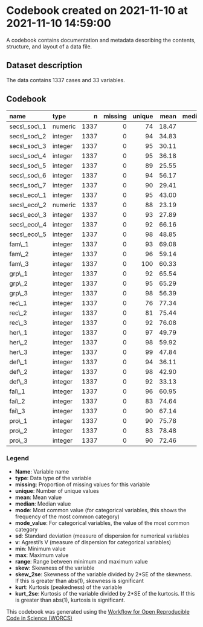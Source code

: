 Codebook created on 2021-11-10 at 2021-11-10 14:59:00
================

A codebook contains documentation and metadata describing the contents,
structure, and layout of a data file.

## Dataset description

The data contains 1337 cases and 33 variables.

## Codebook

<table>
<thead>
<tr>
<th style="text-align:left;">
name
</th>
<th style="text-align:left;">
type
</th>
<th style="text-align:right;">
n
</th>
<th style="text-align:right;">
missing
</th>
<th style="text-align:right;">
unique
</th>
<th style="text-align:right;">
mean
</th>
<th style="text-align:right;">
median
</th>
<th style="text-align:right;">
mode
</th>
<th style="text-align:right;">
sd
</th>
<th style="text-align:right;">
min
</th>
<th style="text-align:right;">
max
</th>
<th style="text-align:right;">
range
</th>
<th style="text-align:right;">
skew
</th>
<th style="text-align:right;">
skew\_2se
</th>
<th style="text-align:right;">
kurt
</th>
<th style="text-align:right;">
kurt\_2se
</th>
</tr>
</thead>
<tbody>
<tr>
<td style="text-align:left;">
secs\_soc\_1
</td>
<td style="text-align:left;">
numeric
</td>
<td style="text-align:right;">
1337
</td>
<td style="text-align:right;">
0
</td>
<td style="text-align:right;">
74
</td>
<td style="text-align:right;">
18.47
</td>
<td style="text-align:right;">
10
</td>
<td style="text-align:right;">
10
</td>
<td style="text-align:right;">
23.59
</td>
<td style="text-align:right;">
1
</td>
<td style="text-align:right;">
101
</td>
<td style="text-align:right;">
100
</td>
<td style="text-align:right;">
1.65
</td>
<td style="text-align:right;">
12.29
</td>
<td style="text-align:right;">
2.47
</td>
<td style="text-align:right;">
9.25
</td>
</tr>
<tr>
<td style="text-align:left;">
secs\_soc\_2
</td>
<td style="text-align:left;">
integer
</td>
<td style="text-align:right;">
1337
</td>
<td style="text-align:right;">
0
</td>
<td style="text-align:right;">
94
</td>
<td style="text-align:right;">
34.83
</td>
<td style="text-align:right;">
32
</td>
<td style="text-align:right;">
32
</td>
<td style="text-align:right;">
25.78
</td>
<td style="text-align:right;">
0
</td>
<td style="text-align:right;">
100
</td>
<td style="text-align:right;">
100
</td>
<td style="text-align:right;">
0.53
</td>
<td style="text-align:right;">
3.98
</td>
<td style="text-align:right;">
-0.32
</td>
<td style="text-align:right;">
-1.21
</td>
</tr>
<tr>
<td style="text-align:left;">
secs\_soc\_3
</td>
<td style="text-align:left;">
integer
</td>
<td style="text-align:right;">
1337
</td>
<td style="text-align:right;">
0
</td>
<td style="text-align:right;">
95
</td>
<td style="text-align:right;">
30.11
</td>
<td style="text-align:right;">
25
</td>
<td style="text-align:right;">
25
</td>
<td style="text-align:right;">
26.15
</td>
<td style="text-align:right;">
0
</td>
<td style="text-align:right;">
100
</td>
<td style="text-align:right;">
100
</td>
<td style="text-align:right;">
0.66
</td>
<td style="text-align:right;">
4.93
</td>
<td style="text-align:right;">
-0.33
</td>
<td style="text-align:right;">
-1.24
</td>
</tr>
<tr>
<td style="text-align:left;">
secs\_soc\_4
</td>
<td style="text-align:left;">
integer
</td>
<td style="text-align:right;">
1337
</td>
<td style="text-align:right;">
0
</td>
<td style="text-align:right;">
95
</td>
<td style="text-align:right;">
36.18
</td>
<td style="text-align:right;">
38
</td>
<td style="text-align:right;">
38
</td>
<td style="text-align:right;">
27.79
</td>
<td style="text-align:right;">
0
</td>
<td style="text-align:right;">
100
</td>
<td style="text-align:right;">
100
</td>
<td style="text-align:right;">
0.34
</td>
<td style="text-align:right;">
2.57
</td>
<td style="text-align:right;">
-0.72
</td>
<td style="text-align:right;">
-2.70
</td>
</tr>
<tr>
<td style="text-align:left;">
secs\_soc\_5
</td>
<td style="text-align:left;">
integer
</td>
<td style="text-align:right;">
1337
</td>
<td style="text-align:right;">
0
</td>
<td style="text-align:right;">
89
</td>
<td style="text-align:right;">
25.55
</td>
<td style="text-align:right;">
20
</td>
<td style="text-align:right;">
20
</td>
<td style="text-align:right;">
24.06
</td>
<td style="text-align:right;">
0
</td>
<td style="text-align:right;">
100
</td>
<td style="text-align:right;">
100
</td>
<td style="text-align:right;">
0.88
</td>
<td style="text-align:right;">
6.60
</td>
<td style="text-align:right;">
0.17
</td>
<td style="text-align:right;">
0.62
</td>
</tr>
<tr>
<td style="text-align:left;">
secs\_soc\_6
</td>
<td style="text-align:left;">
integer
</td>
<td style="text-align:right;">
1337
</td>
<td style="text-align:right;">
0
</td>
<td style="text-align:right;">
94
</td>
<td style="text-align:right;">
56.17
</td>
<td style="text-align:right;">
52
</td>
<td style="text-align:right;">
52
</td>
<td style="text-align:right;">
25.85
</td>
<td style="text-align:right;">
0
</td>
<td style="text-align:right;">
100
</td>
<td style="text-align:right;">
100
</td>
<td style="text-align:right;">
-0.21
</td>
<td style="text-align:right;">
-1.60
</td>
<td style="text-align:right;">
-0.57
</td>
<td style="text-align:right;">
-2.14
</td>
</tr>
<tr>
<td style="text-align:left;">
secs\_soc\_7
</td>
<td style="text-align:left;">
integer
</td>
<td style="text-align:right;">
1337
</td>
<td style="text-align:right;">
0
</td>
<td style="text-align:right;">
90
</td>
<td style="text-align:right;">
29.41
</td>
<td style="text-align:right;">
24
</td>
<td style="text-align:right;">
24
</td>
<td style="text-align:right;">
25.86
</td>
<td style="text-align:right;">
0
</td>
<td style="text-align:right;">
100
</td>
<td style="text-align:right;">
100
</td>
<td style="text-align:right;">
0.69
</td>
<td style="text-align:right;">
5.15
</td>
<td style="text-align:right;">
-0.33
</td>
<td style="text-align:right;">
-1.23
</td>
</tr>
<tr>
<td style="text-align:left;">
secs\_eco\_1
</td>
<td style="text-align:left;">
integer
</td>
<td style="text-align:right;">
1337
</td>
<td style="text-align:right;">
0
</td>
<td style="text-align:right;">
95
</td>
<td style="text-align:right;">
43.00
</td>
<td style="text-align:right;">
50
</td>
<td style="text-align:right;">
50
</td>
<td style="text-align:right;">
24.65
</td>
<td style="text-align:right;">
0
</td>
<td style="text-align:right;">
100
</td>
<td style="text-align:right;">
100
</td>
<td style="text-align:right;">
0.19
</td>
<td style="text-align:right;">
1.41
</td>
<td style="text-align:right;">
-0.36
</td>
<td style="text-align:right;">
-1.35
</td>
</tr>
<tr>
<td style="text-align:left;">
secs\_eco\_2
</td>
<td style="text-align:left;">
numeric
</td>
<td style="text-align:right;">
1337
</td>
<td style="text-align:right;">
0
</td>
<td style="text-align:right;">
88
</td>
<td style="text-align:right;">
23.19
</td>
<td style="text-align:right;">
20
</td>
<td style="text-align:right;">
20
</td>
<td style="text-align:right;">
21.14
</td>
<td style="text-align:right;">
1
</td>
<td style="text-align:right;">
101
</td>
<td style="text-align:right;">
100
</td>
<td style="text-align:right;">
1.06
</td>
<td style="text-align:right;">
7.90
</td>
<td style="text-align:right;">
0.98
</td>
<td style="text-align:right;">
3.65
</td>
</tr>
<tr>
<td style="text-align:left;">
secs\_eco\_3
</td>
<td style="text-align:left;">
integer
</td>
<td style="text-align:right;">
1337
</td>
<td style="text-align:right;">
0
</td>
<td style="text-align:right;">
93
</td>
<td style="text-align:right;">
27.89
</td>
<td style="text-align:right;">
20
</td>
<td style="text-align:right;">
20
</td>
<td style="text-align:right;">
29.28
</td>
<td style="text-align:right;">
0
</td>
<td style="text-align:right;">
100
</td>
<td style="text-align:right;">
100
</td>
<td style="text-align:right;">
0.87
</td>
<td style="text-align:right;">
6.53
</td>
<td style="text-align:right;">
-0.27
</td>
<td style="text-align:right;">
-1.02
</td>
</tr>
<tr>
<td style="text-align:left;">
secs\_eco\_4
</td>
<td style="text-align:left;">
integer
</td>
<td style="text-align:right;">
1337
</td>
<td style="text-align:right;">
0
</td>
<td style="text-align:right;">
92
</td>
<td style="text-align:right;">
66.16
</td>
<td style="text-align:right;">
69
</td>
<td style="text-align:right;">
69
</td>
<td style="text-align:right;">
23.12
</td>
<td style="text-align:right;">
0
</td>
<td style="text-align:right;">
100
</td>
<td style="text-align:right;">
100
</td>
<td style="text-align:right;">
-0.52
</td>
<td style="text-align:right;">
-3.85
</td>
<td style="text-align:right;">
0.06
</td>
<td style="text-align:right;">
0.22
</td>
</tr>
<tr>
<td style="text-align:left;">
secs\_eco\_5
</td>
<td style="text-align:left;">
integer
</td>
<td style="text-align:right;">
1337
</td>
<td style="text-align:right;">
0
</td>
<td style="text-align:right;">
98
</td>
<td style="text-align:right;">
48.85
</td>
<td style="text-align:right;">
50
</td>
<td style="text-align:right;">
50
</td>
<td style="text-align:right;">
22.80
</td>
<td style="text-align:right;">
0
</td>
<td style="text-align:right;">
100
</td>
<td style="text-align:right;">
100
</td>
<td style="text-align:right;">
-0.12
</td>
<td style="text-align:right;">
-0.92
</td>
<td style="text-align:right;">
-0.29
</td>
<td style="text-align:right;">
-1.09
</td>
</tr>
<tr>
<td style="text-align:left;">
fam\_1
</td>
<td style="text-align:left;">
integer
</td>
<td style="text-align:right;">
1337
</td>
<td style="text-align:right;">
0
</td>
<td style="text-align:right;">
93
</td>
<td style="text-align:right;">
69.08
</td>
<td style="text-align:right;">
71
</td>
<td style="text-align:right;">
71
</td>
<td style="text-align:right;">
21.48
</td>
<td style="text-align:right;">
0
</td>
<td style="text-align:right;">
100
</td>
<td style="text-align:right;">
100
</td>
<td style="text-align:right;">
-0.74
</td>
<td style="text-align:right;">
-5.55
</td>
<td style="text-align:right;">
0.56
</td>
<td style="text-align:right;">
2.08
</td>
</tr>
<tr>
<td style="text-align:left;">
fam\_2
</td>
<td style="text-align:left;">
integer
</td>
<td style="text-align:right;">
1337
</td>
<td style="text-align:right;">
0
</td>
<td style="text-align:right;">
96
</td>
<td style="text-align:right;">
59.14
</td>
<td style="text-align:right;">
62
</td>
<td style="text-align:right;">
62
</td>
<td style="text-align:right;">
22.37
</td>
<td style="text-align:right;">
0
</td>
<td style="text-align:right;">
100
</td>
<td style="text-align:right;">
100
</td>
<td style="text-align:right;">
-0.55
</td>
<td style="text-align:right;">
-4.08
</td>
<td style="text-align:right;">
0.01
</td>
<td style="text-align:right;">
0.04
</td>
</tr>
<tr>
<td style="text-align:left;">
fam\_3
</td>
<td style="text-align:left;">
integer
</td>
<td style="text-align:right;">
1337
</td>
<td style="text-align:right;">
0
</td>
<td style="text-align:right;">
100
</td>
<td style="text-align:right;">
60.33
</td>
<td style="text-align:right;">
63
</td>
<td style="text-align:right;">
63
</td>
<td style="text-align:right;">
24.96
</td>
<td style="text-align:right;">
0
</td>
<td style="text-align:right;">
100
</td>
<td style="text-align:right;">
100
</td>
<td style="text-align:right;">
-0.49
</td>
<td style="text-align:right;">
-3.63
</td>
<td style="text-align:right;">
-0.33
</td>
<td style="text-align:right;">
-1.22
</td>
</tr>
<tr>
<td style="text-align:left;">
grp\_1
</td>
<td style="text-align:left;">
integer
</td>
<td style="text-align:right;">
1337
</td>
<td style="text-align:right;">
0
</td>
<td style="text-align:right;">
92
</td>
<td style="text-align:right;">
65.54
</td>
<td style="text-align:right;">
69
</td>
<td style="text-align:right;">
69
</td>
<td style="text-align:right;">
22.54
</td>
<td style="text-align:right;">
0
</td>
<td style="text-align:right;">
100
</td>
<td style="text-align:right;">
100
</td>
<td style="text-align:right;">
-0.75
</td>
<td style="text-align:right;">
-5.59
</td>
<td style="text-align:right;">
0.39
</td>
<td style="text-align:right;">
1.47
</td>
</tr>
<tr>
<td style="text-align:left;">
grp\_2
</td>
<td style="text-align:left;">
integer
</td>
<td style="text-align:right;">
1337
</td>
<td style="text-align:right;">
0
</td>
<td style="text-align:right;">
95
</td>
<td style="text-align:right;">
65.29
</td>
<td style="text-align:right;">
67
</td>
<td style="text-align:right;">
67
</td>
<td style="text-align:right;">
21.72
</td>
<td style="text-align:right;">
0
</td>
<td style="text-align:right;">
100
</td>
<td style="text-align:right;">
100
</td>
<td style="text-align:right;">
-0.61
</td>
<td style="text-align:right;">
-4.56
</td>
<td style="text-align:right;">
0.25
</td>
<td style="text-align:right;">
0.95
</td>
</tr>
<tr>
<td style="text-align:left;">
grp\_3
</td>
<td style="text-align:left;">
integer
</td>
<td style="text-align:right;">
1337
</td>
<td style="text-align:right;">
0
</td>
<td style="text-align:right;">
98
</td>
<td style="text-align:right;">
56.39
</td>
<td style="text-align:right;">
59
</td>
<td style="text-align:right;">
59
</td>
<td style="text-align:right;">
24.51
</td>
<td style="text-align:right;">
0
</td>
<td style="text-align:right;">
100
</td>
<td style="text-align:right;">
100
</td>
<td style="text-align:right;">
-0.36
</td>
<td style="text-align:right;">
-2.70
</td>
<td style="text-align:right;">
-0.41
</td>
<td style="text-align:right;">
-1.52
</td>
</tr>
<tr>
<td style="text-align:left;">
rec\_1
</td>
<td style="text-align:left;">
integer
</td>
<td style="text-align:right;">
1337
</td>
<td style="text-align:right;">
0
</td>
<td style="text-align:right;">
76
</td>
<td style="text-align:right;">
77.34
</td>
<td style="text-align:right;">
79
</td>
<td style="text-align:right;">
79
</td>
<td style="text-align:right;">
16.75
</td>
<td style="text-align:right;">
0
</td>
<td style="text-align:right;">
100
</td>
<td style="text-align:right;">
100
</td>
<td style="text-align:right;">
-0.82
</td>
<td style="text-align:right;">
-6.15
</td>
<td style="text-align:right;">
1.10
</td>
<td style="text-align:right;">
4.11
</td>
</tr>
<tr>
<td style="text-align:left;">
rec\_2
</td>
<td style="text-align:left;">
integer
</td>
<td style="text-align:right;">
1337
</td>
<td style="text-align:right;">
0
</td>
<td style="text-align:right;">
81
</td>
<td style="text-align:right;">
75.44
</td>
<td style="text-align:right;">
77
</td>
<td style="text-align:right;">
77
</td>
<td style="text-align:right;">
18.04
</td>
<td style="text-align:right;">
0
</td>
<td style="text-align:right;">
100
</td>
<td style="text-align:right;">
100
</td>
<td style="text-align:right;">
-0.91
</td>
<td style="text-align:right;">
-6.80
</td>
<td style="text-align:right;">
1.27
</td>
<td style="text-align:right;">
4.75
</td>
</tr>
<tr>
<td style="text-align:left;">
rec\_3
</td>
<td style="text-align:left;">
integer
</td>
<td style="text-align:right;">
1337
</td>
<td style="text-align:right;">
0
</td>
<td style="text-align:right;">
92
</td>
<td style="text-align:right;">
76.08
</td>
<td style="text-align:right;">
79
</td>
<td style="text-align:right;">
79
</td>
<td style="text-align:right;">
19.02
</td>
<td style="text-align:right;">
0
</td>
<td style="text-align:right;">
100
</td>
<td style="text-align:right;">
100
</td>
<td style="text-align:right;">
-1.00
</td>
<td style="text-align:right;">
-7.45
</td>
<td style="text-align:right;">
1.35
</td>
<td style="text-align:right;">
5.04
</td>
</tr>
<tr>
<td style="text-align:left;">
her\_1
</td>
<td style="text-align:left;">
integer
</td>
<td style="text-align:right;">
1337
</td>
<td style="text-align:right;">
0
</td>
<td style="text-align:right;">
97
</td>
<td style="text-align:right;">
49.79
</td>
<td style="text-align:right;">
50
</td>
<td style="text-align:right;">
50
</td>
<td style="text-align:right;">
24.87
</td>
<td style="text-align:right;">
0
</td>
<td style="text-align:right;">
100
</td>
<td style="text-align:right;">
100
</td>
<td style="text-align:right;">
-0.16
</td>
<td style="text-align:right;">
-1.22
</td>
<td style="text-align:right;">
-0.60
</td>
<td style="text-align:right;">
-2.25
</td>
</tr>
<tr>
<td style="text-align:left;">
her\_2
</td>
<td style="text-align:left;">
integer
</td>
<td style="text-align:right;">
1337
</td>
<td style="text-align:right;">
0
</td>
<td style="text-align:right;">
98
</td>
<td style="text-align:right;">
59.92
</td>
<td style="text-align:right;">
64
</td>
<td style="text-align:right;">
64
</td>
<td style="text-align:right;">
25.64
</td>
<td style="text-align:right;">
0
</td>
<td style="text-align:right;">
100
</td>
<td style="text-align:right;">
100
</td>
<td style="text-align:right;">
-0.61
</td>
<td style="text-align:right;">
-4.56
</td>
<td style="text-align:right;">
-0.23
</td>
<td style="text-align:right;">
-0.85
</td>
</tr>
<tr>
<td style="text-align:left;">
her\_3
</td>
<td style="text-align:left;">
integer
</td>
<td style="text-align:right;">
1337
</td>
<td style="text-align:right;">
0
</td>
<td style="text-align:right;">
99
</td>
<td style="text-align:right;">
47.84
</td>
<td style="text-align:right;">
50
</td>
<td style="text-align:right;">
50
</td>
<td style="text-align:right;">
24.71
</td>
<td style="text-align:right;">
0
</td>
<td style="text-align:right;">
100
</td>
<td style="text-align:right;">
100
</td>
<td style="text-align:right;">
-0.21
</td>
<td style="text-align:right;">
-1.59
</td>
<td style="text-align:right;">
-0.63
</td>
<td style="text-align:right;">
-2.35
</td>
</tr>
<tr>
<td style="text-align:left;">
def\_1
</td>
<td style="text-align:left;">
integer
</td>
<td style="text-align:right;">
1337
</td>
<td style="text-align:right;">
0
</td>
<td style="text-align:right;">
94
</td>
<td style="text-align:right;">
36.11
</td>
<td style="text-align:right;">
34
</td>
<td style="text-align:right;">
34
</td>
<td style="text-align:right;">
23.46
</td>
<td style="text-align:right;">
0
</td>
<td style="text-align:right;">
100
</td>
<td style="text-align:right;">
100
</td>
<td style="text-align:right;">
0.37
</td>
<td style="text-align:right;">
2.73
</td>
<td style="text-align:right;">
-0.36
</td>
<td style="text-align:right;">
-1.35
</td>
</tr>
<tr>
<td style="text-align:left;">
def\_2
</td>
<td style="text-align:left;">
integer
</td>
<td style="text-align:right;">
1337
</td>
<td style="text-align:right;">
0
</td>
<td style="text-align:right;">
98
</td>
<td style="text-align:right;">
42.90
</td>
<td style="text-align:right;">
42
</td>
<td style="text-align:right;">
42
</td>
<td style="text-align:right;">
24.00
</td>
<td style="text-align:right;">
0
</td>
<td style="text-align:right;">
100
</td>
<td style="text-align:right;">
100
</td>
<td style="text-align:right;">
0.13
</td>
<td style="text-align:right;">
0.94
</td>
<td style="text-align:right;">
-0.51
</td>
<td style="text-align:right;">
-1.90
</td>
</tr>
<tr>
<td style="text-align:left;">
def\_3
</td>
<td style="text-align:left;">
integer
</td>
<td style="text-align:right;">
1337
</td>
<td style="text-align:right;">
0
</td>
<td style="text-align:right;">
92
</td>
<td style="text-align:right;">
33.13
</td>
<td style="text-align:right;">
32
</td>
<td style="text-align:right;">
32
</td>
<td style="text-align:right;">
22.62
</td>
<td style="text-align:right;">
0
</td>
<td style="text-align:right;">
100
</td>
<td style="text-align:right;">
100
</td>
<td style="text-align:right;">
0.41
</td>
<td style="text-align:right;">
3.04
</td>
<td style="text-align:right;">
-0.27
</td>
<td style="text-align:right;">
-0.99
</td>
</tr>
<tr>
<td style="text-align:left;">
fai\_1
</td>
<td style="text-align:left;">
integer
</td>
<td style="text-align:right;">
1337
</td>
<td style="text-align:right;">
0
</td>
<td style="text-align:right;">
96
</td>
<td style="text-align:right;">
60.95
</td>
<td style="text-align:right;">
63
</td>
<td style="text-align:right;">
63
</td>
<td style="text-align:right;">
21.92
</td>
<td style="text-align:right;">
0
</td>
<td style="text-align:right;">
100
</td>
<td style="text-align:right;">
100
</td>
<td style="text-align:right;">
-0.40
</td>
<td style="text-align:right;">
-2.97
</td>
<td style="text-align:right;">
-0.07
</td>
<td style="text-align:right;">
-0.25
</td>
</tr>
<tr>
<td style="text-align:left;">
fai\_2
</td>
<td style="text-align:left;">
integer
</td>
<td style="text-align:right;">
1337
</td>
<td style="text-align:right;">
0
</td>
<td style="text-align:right;">
83
</td>
<td style="text-align:right;">
74.64
</td>
<td style="text-align:right;">
77
</td>
<td style="text-align:right;">
77
</td>
<td style="text-align:right;">
18.46
</td>
<td style="text-align:right;">
0
</td>
<td style="text-align:right;">
100
</td>
<td style="text-align:right;">
100
</td>
<td style="text-align:right;">
-0.90
</td>
<td style="text-align:right;">
-6.71
</td>
<td style="text-align:right;">
1.39
</td>
<td style="text-align:right;">
5.19
</td>
</tr>
<tr>
<td style="text-align:left;">
fai\_3
</td>
<td style="text-align:left;">
integer
</td>
<td style="text-align:right;">
1337
</td>
<td style="text-align:right;">
0
</td>
<td style="text-align:right;">
90
</td>
<td style="text-align:right;">
67.14
</td>
<td style="text-align:right;">
69
</td>
<td style="text-align:right;">
69
</td>
<td style="text-align:right;">
19.17
</td>
<td style="text-align:right;">
0
</td>
<td style="text-align:right;">
100
</td>
<td style="text-align:right;">
100
</td>
<td style="text-align:right;">
-0.60
</td>
<td style="text-align:right;">
-4.49
</td>
<td style="text-align:right;">
0.71
</td>
<td style="text-align:right;">
2.67
</td>
</tr>
<tr>
<td style="text-align:left;">
pro\_1
</td>
<td style="text-align:left;">
integer
</td>
<td style="text-align:right;">
1337
</td>
<td style="text-align:right;">
0
</td>
<td style="text-align:right;">
90
</td>
<td style="text-align:right;">
75.78
</td>
<td style="text-align:right;">
79
</td>
<td style="text-align:right;">
79
</td>
<td style="text-align:right;">
20.91
</td>
<td style="text-align:right;">
0
</td>
<td style="text-align:right;">
100
</td>
<td style="text-align:right;">
100
</td>
<td style="text-align:right;">
-1.02
</td>
<td style="text-align:right;">
-7.61
</td>
<td style="text-align:right;">
1.02
</td>
<td style="text-align:right;">
3.82
</td>
</tr>
<tr>
<td style="text-align:left;">
pro\_2
</td>
<td style="text-align:left;">
integer
</td>
<td style="text-align:right;">
1337
</td>
<td style="text-align:right;">
0
</td>
<td style="text-align:right;">
83
</td>
<td style="text-align:right;">
78.48
</td>
<td style="text-align:right;">
80
</td>
<td style="text-align:right;">
80
</td>
<td style="text-align:right;">
17.94
</td>
<td style="text-align:right;">
0
</td>
<td style="text-align:right;">
100
</td>
<td style="text-align:right;">
100
</td>
<td style="text-align:right;">
-1.02
</td>
<td style="text-align:right;">
-7.62
</td>
<td style="text-align:right;">
1.54
</td>
<td style="text-align:right;">
5.76
</td>
</tr>
<tr>
<td style="text-align:left;">
pro\_3
</td>
<td style="text-align:left;">
integer
</td>
<td style="text-align:right;">
1337
</td>
<td style="text-align:right;">
0
</td>
<td style="text-align:right;">
90
</td>
<td style="text-align:right;">
72.46
</td>
<td style="text-align:right;">
75
</td>
<td style="text-align:right;">
75
</td>
<td style="text-align:right;">
20.56
</td>
<td style="text-align:right;">
0
</td>
<td style="text-align:right;">
100
</td>
<td style="text-align:right;">
100
</td>
<td style="text-align:right;">
-0.78
</td>
<td style="text-align:right;">
-5.85
</td>
<td style="text-align:right;">
0.61
</td>
<td style="text-align:right;">
2.27
</td>
</tr>
</tbody>
</table>

### Legend

-   **Name**: Variable name
-   **type**: Data type of the variable
-   **missing**: Proportion of missing values for this variable
-   **unique**: Number of unique values
-   **mean**: Mean value
-   **median**: Median value
-   **mode**: Most common value (for categorical variables, this shows
    the frequency of the most common category)
-   **mode\_value**: For categorical variables, the value of the most
    common category
-   **sd**: Standard deviation (measure of dispersion for numerical
    variables
-   **v**: Agresti’s V (measure of dispersion for categorical variables)
-   **min**: Minimum value
-   **max**: Maximum value
-   **range**: Range between minimum and maximum value
-   **skew**: Skewness of the variable
-   **skew\_2se**: Skewness of the variable divided by 2\*SE of the
    skewness. If this is greater than abs(1), skewness is significant
-   **kurt**: Kurtosis (peakedness) of the variable
-   **kurt\_2se**: Kurtosis of the variable divided by 2\*SE of the
    kurtosis. If this is greater than abs(1), kurtosis is significant.

This codebook was generated using the [Workflow for Open Reproducible
Code in Science (WORCS)](https://osf.io/zcvbs/)
